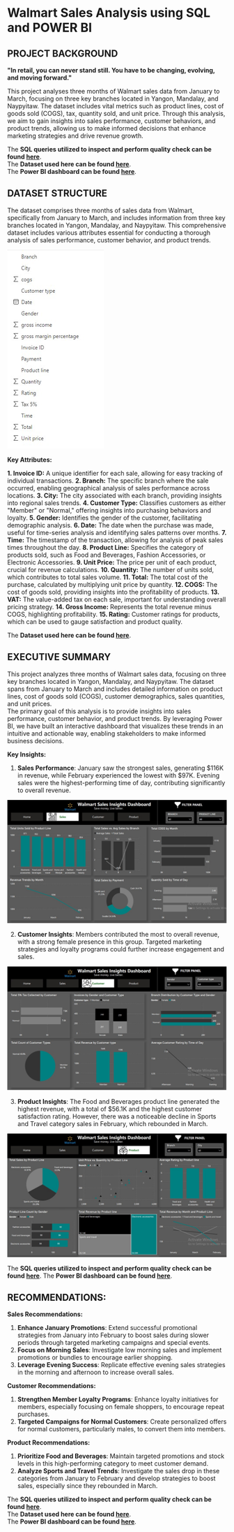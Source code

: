 # Walmart Sales Analysis using SQL and POWER BI

## PROJECT BACKGROUND

**"In retail, you can never stand still. You have to be changing, evolving, and moving forward."**

This project analyses three months of Walmart sales data from January to March, focusing on three key branches located in Yangon, Mandalay, and Naypyitaw. The dataset includes vital metrics such as product lines, cost of goods sold (COGS), tax, quantity sold, and unit price. Through this analysis, we aim to gain insights into sales performance, customer behaviors, and product trends, allowing us to make informed decisions that enhance marketing strategies and drive revenue growth.  

The **SQL queries utilized to inspect and perform quality check can be found [here](https://github.com/NishaChandila/Walmart_sales/blob/main/walmart.sql)**.  
The **Dataset used here can be found [here](https://github.com/NishaChandila/Walmart_sales/blob/main/WalmartSalesData.csv.csv)**.  
The **Power BI dashboard can be found [here](https://github.com/NishaChandila/Walmart_sales/blob/main/Walmart-Sales-Dashboard.pdf)**.

## DATASET STRUCTURE

The dataset comprises three months of sales data from Walmart, specifically from January to March, and includes information from three key branches located in Yangon, Mandalay, and Naypyitaw. This comprehensive dataset includes various attributes essential for conducting a thorough analysis of sales performance, customer behavior, and product trends.

![Dataset](https://github.com/NishaChandila/project-assets/blob/main/walmart-dataset.jpg)


**Key Attributes:**

**1. Invoice ID:** A unique identifier for each sale, allowing for easy tracking of individual transactions.
**2. Branch:** The specific branch where the sale occurred, enabling geographical analysis of sales performance across locations.
**3. City:** The city associated with each branch, providing insights into regional sales trends.
**4. Customer Type:** Classifies customers as either "Member" or "Normal," offering insights into purchasing behaviors and loyalty.
**5. Gender:** Identifies the gender of the customer, facilitating demographic analysis.
**6. Date:** The date when the purchase was made, useful for time-series analysis and identifying sales patterns over months.
**7. Time:** The timestamp of the transaction, allowing for analysis of peak sales times throughout the day.
**8. Product Line:** Specifies the category of products sold, such as Food and Beverages, Fashion Accessories, or Electronic Accessories.
**9. Unit Price:** The price per unit of each product, crucial for revenue calculations.
**10. Quantity:** The number of units sold, which contributes to total sales volume.
**11. Total:** The total cost of the purchase, calculated by multiplying unit price by quantity.
**12. COGS:** The cost of goods sold, providing insights into the profitability of products.
**13. VAT:** The value-added tax on each sale, important for understanding overall pricing strategy.
**14. Gross Income:** Represents the total revenue minus COGS, highlighting profitability.
**15. Rating:** Customer ratings for products, which can be used to gauge satisfaction and product quality.


The **Dataset used here can be found [here](https://github.com/NishaChandila/Walmart_sales/blob/main/WalmartSalesData.csv.csv)**.

## EXECUTIVE SUMMARY

This project analyzes three months of Walmart sales data, focusing on three key branches located in Yangon, Mandalay, and Naypyitaw. The dataset spans from January to March and includes detailed information on product lines, cost of goods sold (COGS), customer demographics, sales quantities, and unit prices.  
The primary goal of this analysis is to provide insights into sales performance, customer behavior, and product trends. By leveraging Power BI, we have built an interactive dashboard that visualizes these trends in an intuitive and actionable way, enabling stakeholders to make informed business decisions.


**Key Insights:**

1. **Sales Performance**: January saw the strongest sales, generating $116K in revenue, while February experienced the lowest with $97K. Evening sales were the highest-performing time of day, contributing significantly to overall revenue.

![Sales Performance](https://github.com/NishaChandila/project-assets/blob/main/walmart1.jpg?raw=true)

2. **Customer Insights**: Members contributed the most to overall revenue, with a strong female presence in this group. Targeted marketing strategies and loyalty programs could further increase engagement and sales.

![Customer Insights](https://github.com/NishaChandila/project-assets/blob/main/walmart2.jpg)
   
3. **Product Insights**: The Food and Beverages product line generated the highest revenue, with a total of $56.1K and the highest customer satisfaction rating. However, there was a noticeable decline in Sports and Travel category sales in February, which rebounded in March.

![Product Insights](https://github.com/NishaChandila/project-assets/blob/main/walmart3.jpg)

The **SQL queries utilized to inspect and perform quality check can be found [here](https://github.com/NishaChandila/Walmart_sales/blob/main/walmart.sql)**.
The **Power BI dashboard can be found [here](https://github.com/NishaChandila/Walmart_sales/blob/main/Walmart-Sales-Dashboard.pdf)**.

## RECOMMENDATIONS:

**Sales Recommendations:**
1. **Enhance January Promotions**: Extend successful promotional strategies from January into February to boost sales during slower periods through targeted marketing campaigns and special events.
2. **Focus on Morning Sales**: Investigate low morning sales and implement promotions or bundles to encourage earlier shopping.
3. **Leverage Evening Success**: Replicate effective evening sales strategies in the morning and afternoon to increase overall sales.

**Customer Recommendations:**
1. **Strengthen Member Loyalty Programs**: Enhance loyalty initiatives for members, especially focusing on female shoppers, to encourage repeat purchases.
2. **Targeted Campaigns for Normal Customers**: Create personalized offers for normal customers, particularly males, to convert them into members.

**Product Recommendations:**
1. **Prioritize Food and Beverages**: Maintain targeted promotions and stock levels in this high-performing category to meet customer demand.
2. **Analyze Sports and Travel Trends**: Investigate the sales drop in these categories from January to February and develop strategies to boost sales, especially since they rebounded in March.
   
The **SQL queries utilized to inspect and perform quality check can be found [here](https://github.com/NishaChandila/Walmart_sales/blob/main/walmart.sql)**.  
The **Dataset used here can be found [here](https://github.com/NishaChandila/Walmart_sales/blob/main/WalmartSalesData.csv.csv)**.  
The **Power BI dashboard can be found [here](https://github.com/NishaChandila/Walmart_sales/blob/main/Walmart-Sales-Dashboard.pdf)**.

